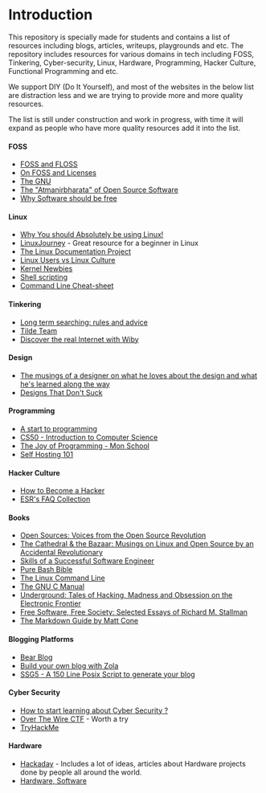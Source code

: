 

# Introduction
This repository is specially made for students and contains a list of resources including blogs, articles, writeups, playgrounds and etc. The repository includes resources for various domains in tech including FOSS, Tinkering, Cyber-security, Linux, Hardware, Programming, Hacker Culture, Functional Programming and etc.

We support DIY (Do It Yourself), and most of the websites in the below list are distraction less and we are trying to provide more and more quality resources.

The list is still under construction and work in progress, with time it will expand as people who have more quality resources add it into the list.

#### FOSS 
- [FOSS and FLOSS](https://www.gnu.org/philosophy/floss-and-foss.en.html) 
- [On FOSS and Licenses](https://port19.xyz/tech/licenses/)
- [The GNU]()
- [The "Atmanirbharata" of Open Source Software](https://nadh.in/blog/the-atmanirbhartha-of-open-source-software/) 
- [Why Software should be free](https://www.gnu.org/philosophy/shouldbefree.html)

#### Linux 
- [Why You should Absolutely be using Linux!](http://cheapskatesguide.org/articles/use-linux.html) 
- [LinuxJourney](https://linuxjourney.com/) - Great resource for a beginner in Linux
- [The Linux Documentation Project](https://www.tldp.org/)
- [Linux Users vs Linux Culture](https://www.linuxjournal.com/content/linux-users-vs-linux-culture)
- [Kernel Newbies](https://kernelnewbies.org/)
- [Shell scripting](https://shellscript.sh)
- [Command Line Cheat-sheet](https://cheat.sh) 

#### Tinkering
- [Long term searching: rules and advice]()
- [Tilde Team](https://tilde.team/) 
- [Discover the real Internet with Wiby](https://coxy.co/3141/wiby-search-engine/)

#### Design
- [The musings of a designer on what he loves about the design and what he's learned along the way](https://lessons.design/)
- [Designs That Don't Suck](https://www.curiositry.com/designs-that-don-t-suck/)

#### Programming 
- [A start to programming](https://theevilskeleton.gitlab.io/2022/10/10/how-I-started-programming-and-how-you-can-too.html#bottles)
- [CS50 - Introduction to Computer Science](https://pll.harvard.edu/course/cs50-introduction-computer-science)
- [The Joy of Programming - Mon School](https://mon.school/courses/the-joy-of-programming)
- [Self Hosting 101](https://mon.school/courses/self-hosting-101)

#### Hacker Culture 
- [How to Become a Hacker](http://www.catb.org/esr/faqs/hacker-howto.html)
- [ESR's FAQ Collection](http://www.catb.org/esr/faqs/)

#### Books
- [Open Sources: Voices from the Open Source Revolution](https://a.co/d/2w1AuAh) 
- [The Cathedral & the Bazaar: Musings on Linux and Open Source by an Accidental Revolutionary](https://amzn.eu/d/bfwrn4T) 
- [Skills of a Successful Software Engineer](https://www.manning.com/books/skills-of-a-successful-software-engineer)
- [Pure Bash Bible](https://www.google.com/url?sa=t&rct=j&q=&esrc=s&source=web&cd=&ved=2ahUKEwiIha7BwraBAxUxSmwGHSnhAwoQFnoECBgQAQ&url=https%3A%2F%2Fgithub.com%2Fdylanaraps%2Fpure-bash-bible&usg=AOvVaw2A893DwUiVoEnMqJ3DOnJ6&opi=89978449) 
- [The Linux Command Line](https://amzn.eu/d/duC8XAR)
- [The GNU C Manual](https://www.gnu.org/software/gnu-c-manual/gnu-c-manual.html)
- [Underground: Tales of Hacking, Madness and Obsession on the Electronic Frontier](https://amzn.eu/d/icZwC4J)
- [Free Software, Free Society: Selected Essays of Richard M. Stallman](https://www.gnu.org/philosophy/fsfs/rms-essays.pdf)
- [The Markdown Guide by Matt Cone](https://zlib.pub/download-file/the-markdown-guide-1s1is7cdfv5o?hash=ca127a7add72038728c9bb419cf18043)

#### Blogging Platforms
- [Bear Blog](https://www.google.com/url?sa=t&rct=j&q=&esrc=s&source=web&cd=&ved=2ahUKEwjuteSwwbaBAxXOTmwGHYIvD5cQFnoECAcQAQ&url=https%3A%2F%2Fbearblog.dev%2F&usg=AOvVaw3BTv6UgFW3Jn46ATMdSUMr&opi=89978449)
- [Build your own blog with Zola](https://www.getzola.org/documentation/getting-started/overview/)
- [SSG5 - A 150 Line Posix Script to generate your blog](https://fmash16.github.io/content/posts/ssg5_site.html)

#### Cyber Security 
- [How to start learning about Cyber Security ?](https://cybernity.group/t/how-to-start-learning-about-hacking-cybersec-world/156?u=mangeshrex)
- [Over The Wire CTF](https://overthewire.org) - Worth a try
- [TryHackMe](https://tryhackme.org) 

#### Hardware 
- [Hackaday](https://hackaday.com/) - Includes a lot of ideas, articles about Hardware projects done by people all around the world.
- [Hardware, Software](https://robotsinplainenglish.com/e/2023-01-15-hw-sw.html)

